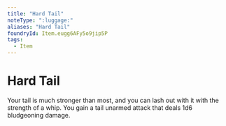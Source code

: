 ```yaml
---
title: "Hard Tail"
noteType: ":luggage:"
aliases: "Hard Tail"
foundryId: Item.eugg6AFy5o9jip5P
tags:
  - Item
---
```


# Hard Tail

Your tail is much stronger than most, and you can lash out with it with the strength of a whip. You gain a tail unarmed attack that deals 1d6 bludgeoning damage.
